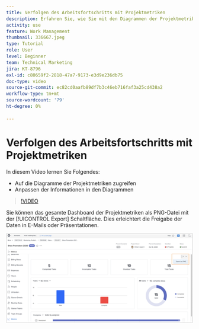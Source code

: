 ```yaml
---
title: Verfolgen des Arbeitsfortschritts mit Projektmetriken
description: Erfahren Sie, wie Sie mit den Diagrammen der Projektmetriken den Fortschritt der Projektarbeit in verfolgen können. [!DNL  Workfront].
activity: use
feature: Work Management
thumbnail: 336667.jpeg
type: Tutorial
role: User
level: Beginner
team: Technical Marketing
jira: KT-8796
exl-id: c80659f2-2818-47a7-9173-e3d9e236db75
doc-type: video
source-git-commit: ec82cd0aafb89df7b3c46eb716faf3a25cd438a2
workflow-type: tm+mt
source-wordcount: '79'
ht-degree: 0%

---
```


# Verfolgen des Arbeitsfortschritts mit Projektmetriken

In diesem Video lernen Sie Folgendes:

* Auf die Diagramme der Projektmetriken zugreifen
* Anpassen der Informationen in den Diagrammen

>[!VIDEO](https://video.tv.adobe.com/v/336667/?quality=12&learn=on)

Sie können das gesamte Dashboard der Projektmetriken als PNG-Datei mit der [!UICONTROL Export] Schaltfläche. Dies erleichtert die Freigabe der Daten in E-Mails oder Präsentationen.

![Seite mit exportierten Projektmetriken](assets/planner-fund-metrics-export.png)

<!---
Overview of project metrics
--->
